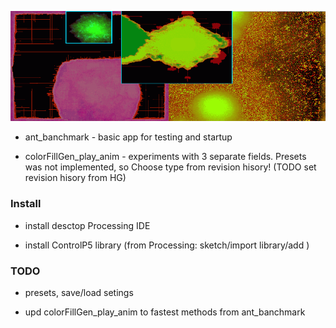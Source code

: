 ![colorFillGen_play_anim](/footer_colorFillGen_play_anim.png)

* ant_banchmark - basic app for testing and startup

* colorFillGen_play_anim - experiments with 3 separate fields. Presets was not implemented, so Choose type from revision hisory! (TODO set revision hisory from HG)

### Install

* install desctop Processing IDE

* install ControlP5 library (from Processing: sketch/import library/add )

### TODO

* presets, save/load setings

* upd colorFillGen_play_anim to fastest methods from ant_banchmark
